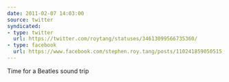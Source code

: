 ```yaml
---
date: 2011-02-07 14:03:00
source: twitter
syndicated:
- type: twitter
  url: https://twitter.com/roytang/statuses/34613099566735360/
- type: facebook
  url: https://www.facebook.com/stephen.roy.tang/posts/110241859050515
---
```


Time for a Beatles sound trip